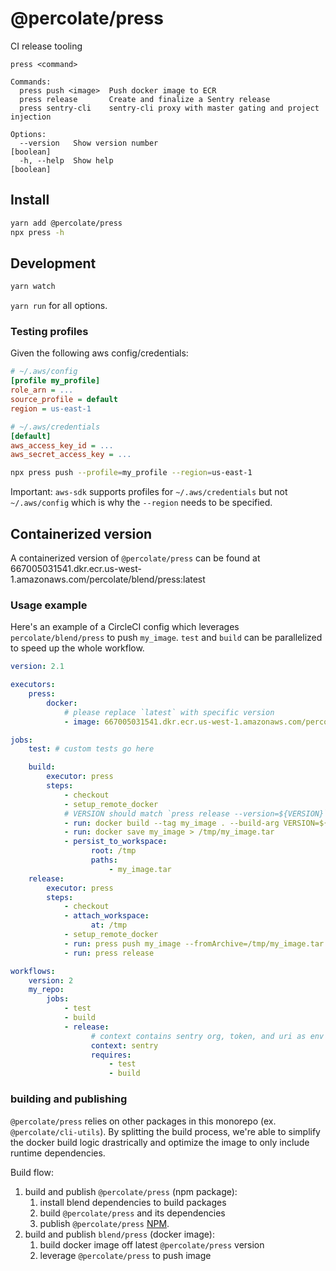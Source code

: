 # @percolate/press

CI release tooling

```
press <command>

Commands:
  press push <image>  Push docker image to ECR
  press release       Create and finalize a Sentry release
  press sentry-cli    sentry-cli proxy with master gating and project injection

Options:
  --version   Show version number                                                                              [boolean]
  -h, --help  Show help                                                                                        [boolean]
```

## Install

```sh
yarn add @percolate/press
npx press -h
```

## Development

```sh
yarn watch
```

`yarn run` for all options.

### Testing profiles

Given the following aws config/credentials:

```ini
# ~/.aws/config
[profile my_profile]
role_arn = ...
source_profile = default
region = us-east-1
```

```ini
# ~/.aws/credentials
[default]
aws_access_key_id = ...
aws_secret_access_key = ...
```

```sh
npx press push --profile=my_profile --region=us-east-1
```

Important: `aws-sdk` supports profiles for `~/.aws/credentials` but not `~/.aws/config` which is why the `--region` needs to be specified.

## Containerized version

A containerized version of `@percolate/press` can be found at 667005031541.dkr.ecr.us-west-1.amazonaws.com/percolate/blend/press:latest

### Usage example

Here's an example of a CircleCI config which leverages `percolate/blend/press` to push `my_image`.
`test` and `build` can be parallelized to speed up the whole workflow.

```yaml
version: 2.1

executors:
    press:
        docker:
            # please replace `latest` with specific version
            - image: 667005031541.dkr.ecr.us-west-1.amazonaws.com/percolate/blend/press:latest

jobs:
    test: # custom tests go here

    build:
        executor: press
        steps:
            - checkout
            - setup_remote_docker
            # VERSION should match `press release --version=${VERSION}` (defaults to `${CIRCLE_SHA1}`)
            - run: docker build --tag my_image . --build-arg VERSION=${CIRCLE_SHA1}
            - run: docker save my_image > /tmp/my_image.tar
            - persist_to_workspace:
                  root: /tmp
                  paths:
                      - my_image.tar
    release:
        executor: press
        steps:
            - checkout
            - attach_workspace:
                  at: /tmp
            - setup_remote_docker
            - run: press push my_image --fromArchive=/tmp/my_image.tar
            - run: press release

workflows:
    version: 2
    my_repo:
        jobs:
            - test
            - build
            - release:
                  # context contains sentry org, token, and uri as env vars
                  context: sentry
                  requires:
                      - test
                      - build
```

### building and publishing

`@percolate/press` relies on other packages in this monorepo (ex. `@percolate/cli-utils`).
By splitting the build process, we're able to simplify the docker build logic drastrically and optimize the image to only include runtime dependencies.

Build flow:

1. build and publish `@percolate/press` (npm package):
    1. install blend dependencies to build packages
    1. build `@percolate/press` and its dependencies
    1. publish `@percolate/press` [NPM](https://www.npmjs.com/package/@percolate/press).
1. build and publish `blend/press` (docker image):
    1. build docker image off latest `@percolate/press` version
    1. leverage `@percolate/press` to push image
